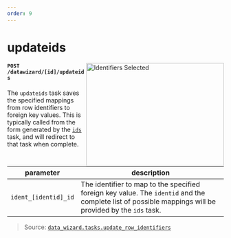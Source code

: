 ```yaml
---
order: 9
---
```


# updateids

<img align="right" width=320 height=240
     alt="Identifiers Selected"
     src="https://django-data-wizard.wq.io/images/screenshots/05-updateids.png">
     
#### `POST /datawizard/[id]/updateids`

The `updateids` task saves the specified mappings from row identifiers to foreign key values.  This is typically called from the form generated by the [`ids`][ids] task, and will redirect to that task when complete.

parameter            | description
---------------------|----------------------------------------
`ident_[identid]_id` | The identifier to map to the specified foreign key value.  The `identid` and the complete list of possible mappings will be provided by the `ids` task.

> Source: [`data_wizard.tasks.update_row_identifiers`](https://github.com/wq/django-data-wizard/blob/main/data_wizard/tasks.py#L686)


[ids]: ./ids.md
